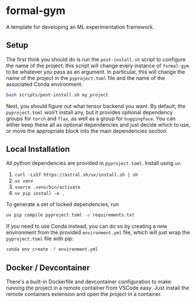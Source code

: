 # formal-gym

A template for developing an ML experimentation framework.

## Setup

The first think you should do is run the `post-install.sh` script to configure the name
of the project; this script will change every instance of `formal-gym` to be
whatever you pass as an argument. In particular, this will change the name of the
project in the `pyproject.toml` file and the name of the associated Conda environment.

```bash
bash scripts/post-install.sh my_project
```

Next, you should figure out what tensor backend you want. By default, the
`pyproject.toml` won't install any, but it provides optional dependency groups for
`torch` and `flax`, as well as a group for `huggingface`. You can either keep these
all as optional dependencies and just decide which to use, or move the appropriate
block into the main dependencies section.


## Local Installation

All python dependencies are provided in `pyproject.toml`. Install using `uv`:

1. `curl -LsSf https://astral.sh/uv/install.sh | sh`
2. `uv venv`
3. `source .venv/bin/activate`
4. `uv pip install -e .`

To generate a set of locked dependencies, run

```bash
uv pip compile pyproject.toml -o requirements.txt
```

If you need to use Conda instead, you can do so by creating a new environment from
the provided `environment.yml` file, which will just wrap the `pyproject.toml` file with
pip:

```bash
conda env create -f environment.yml
```


## Docker / Devcontainer

There's a built-in Dockerfile and devcontainer configuration to make running
the project in a remote container from VSCode easy. Just install the remote containers
extension and open the project in a container.
